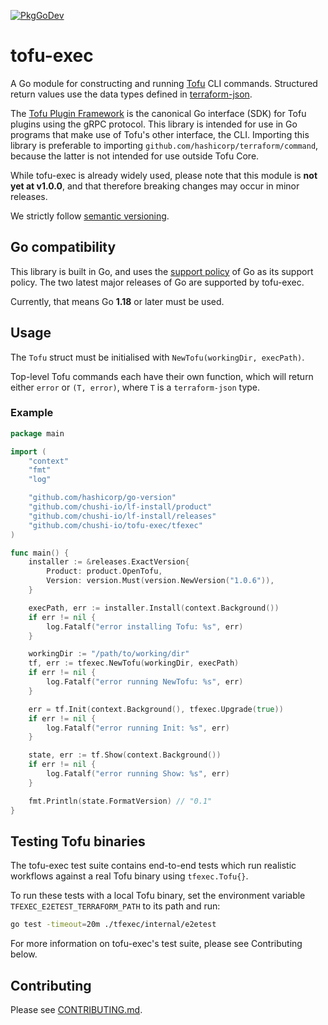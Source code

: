 [![PkgGoDev](https://pkg.go.dev/badge/github.com/chushi-io/tofu-exec)](https://pkg.go.dev/github.com/chushi-io/tofu-exec)

# tofu-exec

A Go module for constructing and running [Tofu](https://terraform.io) CLI commands. Structured return values use the data types defined in [terraform-json](https://github.com/hashicorp/terraform-json).

The [Tofu Plugin Framework](https://github.com/hashicorp/terraform-plugin-framework) is the canonical Go interface (SDK) for Tofu plugins using the gRPC protocol. This library is intended for use in Go programs that make use of Tofu's other interface, the CLI. Importing this library is preferable to importing `github.com/hashicorp/terraform/command`, because the latter is not intended for use outside Tofu Core.

While tofu-exec is already widely used, please note that this module is **not yet at v1.0.0**, and that therefore breaking changes may occur in minor releases.

We strictly follow [semantic versioning](https://semver.org).

## Go compatibility

This library is built in Go, and uses the [support policy](https://golang.org/doc/devel/release.html#policy) of Go as its support policy. The two latest major releases of Go are supported by tofu-exec.

Currently, that means Go **1.18** or later must be used.

## Usage

The `Tofu` struct must be initialised with `NewTofu(workingDir, execPath)`. 

Top-level Tofu commands each have their own function, which will return either `error` or `(T, error)`, where `T` is a `terraform-json` type.


### Example


```go
package main

import (
	"context"
	"fmt"
	"log"

	"github.com/hashicorp/go-version"
	"github.com/chushi-io/lf-install/product"
	"github.com/chushi-io/lf-install/releases"
	"github.com/chushi-io/tofu-exec/tfexec"
)

func main() {
	installer := &releases.ExactVersion{
		Product: product.OpenTofu,
		Version: version.Must(version.NewVersion("1.0.6")),
	}

	execPath, err := installer.Install(context.Background())
	if err != nil {
		log.Fatalf("error installing Tofu: %s", err)
	}

	workingDir := "/path/to/working/dir"
	tf, err := tfexec.NewTofu(workingDir, execPath)
	if err != nil {
		log.Fatalf("error running NewTofu: %s", err)
	}

	err = tf.Init(context.Background(), tfexec.Upgrade(true))
	if err != nil {
		log.Fatalf("error running Init: %s", err)
	}

	state, err := tf.Show(context.Background())
	if err != nil {
		log.Fatalf("error running Show: %s", err)
	}

	fmt.Println(state.FormatVersion) // "0.1"
}
```

## Testing Tofu binaries

The tofu-exec test suite contains end-to-end tests which run realistic workflows against a real Tofu binary using `tfexec.Tofu{}`.

To run these tests with a local Tofu binary, set the environment variable `TFEXEC_E2ETEST_TERRAFORM_PATH` to its path and run:
```sh
go test -timeout=20m ./tfexec/internal/e2etest
```

For more information on tofu-exec's test suite, please see Contributing below.

## Contributing

Please see [CONTRIBUTING.md](./CONTRIBUTING.md).
